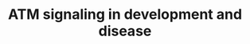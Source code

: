 ---
annotations:
- id: PW:0000087
  parent: regulatory pathway
  type: Pathway Ontology
  value: G1 phase pathway
- id: PW:0000099
  parent: regulatory pathway
  type: Pathway Ontology
  value: DNA repair pathway
authors:
- AARandCo
- Khanspers
- MaintBot
- Eweitz
- Egonw
citedin:
- link: PMC7470419
  title: A novel single-cell based method for breast cancer prognosis (2020)
communities:
- CPTAC
- PancCanNet
- ontox
description: This pathway is modeled after Figure 4 in the article "The ATM signaling
  network in development and disease" (See Bibliography).  When DNA is damaged, DDR
  begins to work on recuperating the damage through the appropriate cellular programs
  such as transcription, translation, etc etc. The ataxia-telangiectasia mutated (ATM)
  kinase acts as the main core of this pathway acting upon or receiving a lot of the
  reactions towards other gene products. ATM substrates use several different cell
  cycle checkpoints to determine the health of the DNA, and determine different types
  of disease/damage done to the DNA. The p38MAPK which is a reaction by ATM later
  leads to HSP27 which inhibits oxidative stress within the cell. DDR and ATM both
  work to help the cell recover from any damage it has received and understanding
  how ATM works will help increase doctors and scientists understanding of diseases,
  and their treatment.   Proteins on this pathway have targeted assays available via
  the [https://assays.cancer.gov/available_assays?wp_id=WP3878 CPTAC Assay Portal]
last-edited: 2024-02-27
ndex: 25239283-8b68-11eb-9e72-0ac135e8bacf
organisms:
- Homo sapiens
redirect_from:
- /index.php/Pathway:WP3878
- /instance/WP3878
- /instance/WP3878_r128977
revision: r128977
schema-jsonld:
- '@context': https://schema.org/
  '@id': https://wikipathways.github.io/pathways/WP3878.html
  '@type': Dataset
  creator:
    '@type': Organization
    name: WikiPathways
  description: This pathway is modeled after Figure 4 in the article "The ATM signaling
    network in development and disease" (See Bibliography).  When DNA is damaged,
    DDR begins to work on recuperating the damage through the appropriate cellular
    programs such as transcription, translation, etc etc. The ataxia-telangiectasia
    mutated (ATM) kinase acts as the main core of this pathway acting upon or receiving
    a lot of the reactions towards other gene products. ATM substrates use several
    different cell cycle checkpoints to determine the health of the DNA, and determine
    different types of disease/damage done to the DNA. The p38MAPK which is a reaction
    by ATM later leads to HSP27 which inhibits oxidative stress within the cell. DDR
    and ATM both work to help the cell recover from any damage it has received and
    understanding how ATM works will help increase doctors and scientists understanding
    of diseases, and their treatment.   Proteins on this pathway have targeted assays
    available via the [https://assays.cancer.gov/available_assays?wp_id=WP3878 CPTAC
    Assay Portal]
  keywords:
  - ATF2
  - ATM
  - ATMIN
  - ATR
  - AURKB
  - BUB1
  - CDC25A
  - CDK2
  - CDK5
  - CEP63
  - CHEK1
  - CHEK2
  - DCLRE1C
  - G6PD
  - H2AX
  - HDAC4
  - HMGN1
  - HSP27
  - IKBKG
  - KAT5
  - LMNB2
  - MAPK11
  - MAPK12
  - MAPK13
  - MAPK14
  - MDC1
  - MRE11
  - MTOR
  - NBN
  - NF-KB
  - NHEJ1
  - PMID1
  - PP5C
  - PPP2CA
  - PRKDC
  - RAD50
  - RBBP8
  - RIF1
  - RNF168
  - RNF20
  - RNF40
  - RNF8
  - Rad50
  - 'Reactive oxygen species '
  - SMC1A
  - STK11
  - TP53
  - TP53BP1
  - TRIM28
  - TSC2
  license: CC0
  name: 'ATM signaling in development and disease '
seo: CreativeWork
title: 'ATM signaling in development and disease '
wpid: WP3878
---